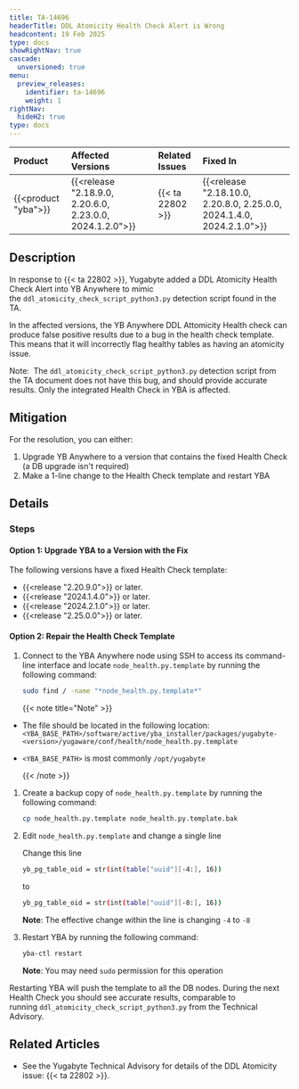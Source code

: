 ```yaml
---
title: TA-14696
headerTitle: DDL Atomicity Health Check Alert is Wrong 
headcontent: 19 Feb 2025
type: docs
showRightNav: true
cascade:
  unversioned: true
menu:
  preview_releases:
    identifier: ta-14696
    weight: 1
rightNav:
  hideH2: true
type: docs
---
```


| Product | Affected Versions | Related Issues | Fixed In |
| :------------------------- | :------------------ | :---------------- | :------- |
| {{<product "yba">}} | {{<release "2.18.9.0, 2.20.6.0, 2.23.0.0, 2024.1.2.0">}} | {{< ta 22802 >}} | {{<release "2.18.10.0, 2.20.8.0, 2.25.0.0, 2024.1.4.0, 2024.2.1.0">}} |

## Description

In response to {{< ta 22802 >}}, Yugabyte added a DDL Atomicity Health Check Alert into YB Anywhere to mimic the `ddl_atomicity_check_script_python3.py` detection script found in the TA.

In the affected versions, the YB Anywhere DDL Attomicity Health check can produce false positive results due to a bug in the health check template. This means that it will incorrectly flag healthy tables as having an atomicity issue.

Note:  The `ddl_atomicity_check_script_python3.py` detection script from the TA document does not have this bug, and should provide accurate results. Only the integrated Health Check in YBA is affected.

## Mitigation

For the resolution, you can either:

1. Upgrade YB Anywhere to a version that contains the fixed Health Check (a DB upgrade isn't required)
2. Make a 1-line change to the Health Check template and restart YBA

## Details

### Steps

#### Option 1: Upgrade YBA to a Version with the Fix

The following versions have a fixed Health Check template:

- {{<release "2.20.9.0">}} or later.
- {{<release "2024.1.4.0">}} or later.
- {{<release "2024.2.1.0">}} or later.
- {{<release "2.25.0.0">}} or later.

#### Option 2: Repair the Health Check Template

1. Connect to the YBA Anywhere node using SSH to access its command-line interface and locate `node_health.py.template` by running the following command:

    ```sh
    sudo find / -name "*node_health.py.template*"
    ```

    {{< note title="Note" >}}

- The file should be located in the following location:
    `<YBA_BASE_PATH>/software/active/yba_installer/packages/yugabyte-<version>/yugaware/conf/health/node_health.py.template`
- `<YBA_BASE_PATH>` is most commonly `/opt/yugabyte`

    {{< /note >}}

1. Create a backup copy of `node_health.py.template` by running the following command:

    ```sh
    cp node_health.py.template node_health.py.template.bak
    ```

1. Edit `node_health.py.template` and change a single line

    Change this line

    ```sh
    yb_pg_table_oid = str(int(table["uuid"][-4:], 16))
    ```

    to

    ```sh
    yb_pg_table_oid = str(int(table["uuid"][-8:], 16))
    ```

    **Note**: The effective change within the line is changing `-4` to `-8`

1. Restart YBA by running the following command:

    ```sh
    yba-ctl restart
    ```

    **Note**: You may need `sudo` permission for this operation

Restarting YBA will push the template to all the DB nodes. During the next Health Check you should see accurate results, comparable to running `ddl_atomicity_check_script_python3.py` from the Technical Advisory.

## Related Articles

- See the Yugabyte Technical Advisory for details of the DDL Atomicity issue: {{< ta 22802 >}}.
